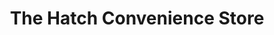 ---
title: "The Hatch Convenience Store"
url: /hollis/the-hatch-convenience-store/
shop: Lebensmittel
---